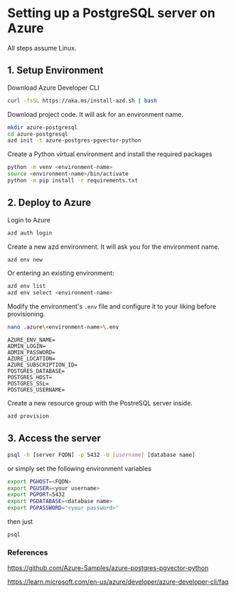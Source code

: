 # Setting up a PostgreSQL server on Azure

All steps assume Linux.

## 1. Setup Environment

Download Azure Developer CLI
```bash
curl -fsSL https://aka.ms/install-azd.sh | bash
```

Download project code. It will ask for an environment name.
```bash
mkdir azure-postgresql
cd azure-postgresql
azd init -t azure-postgres-pgvector-python
```

Create a Python virtual environment and install the required packages
```bash
python -m venv <environment-name>
source <environment-name>/bin/activate
python -m pip install -r requirements.txt
```

## 2. Deploy to Azure

Login to Azure
```bash
azd auth login
```

Create a new azd environment. It will ask you for the environment name.
```bash
azd env new
```

Or entering an existing environment:
```bash
azd env list
azd env select <environment-name>
```

Modify the environment's `.env` file and configure it to your liking before provisioning.
```bash
nano .azure\<environment-name>\.env
```

```
AZURE_ENV_NAME=
ADMIN_LOGIN=
ADMIN_PASSWORD=
AZURE_LOCATION=
AZURE_SUBSCRIPTION_ID=
POSTGRES_DATABASE=
POSTGRES_HOST=
POSTGRES_SSL=
POSTGRES_USERNAME=
```

Create a new resource group with the PostreSQL server inside. 
```bash
azd provision
```

## 3. Access the server
```bash
psql -h [server FQDN] -p 5432 -U [username] [database name]
```
or simply set the following environment variables
```bash
export PGHOST=<FQDN>
export PGUSER=<your username>
export PGPORT=5432
export PGDATABASE=<database name>
export PGPASSWORD="<your password>" 
```
then just 
```
psql
```


### References
https://github.com/Azure-Samples/azure-postgres-pgvector-python

https://learn.microsoft.com/en-us/azure/developer/azure-developer-cli/faq










